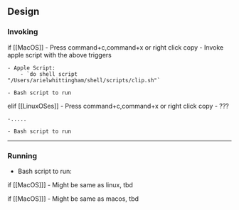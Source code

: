 ## Design

### Invoking
if [[MacOS]]
	- Press command+c,command+x or right click copy
		- Invoke apple script with the above triggers
	
	- Apple Script:
		- `do shell script "/Users/arielwhittingham/shell/scripts/clip.sh"`

	- Bash script to run

elif [[LinuxOSes]]
	- Press command+c,command+x or right click copy
		- ???
		
	-.....
	
	- Bash script to run	

-------------------------------

### Running

- Bash script to run:

if [[MacOS]]]
	- Might be same as linux, tbd


if [[MacOS]]]
	- Might be same as macos, tbd



